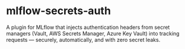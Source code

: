 # mlflow-secrets-auth
A plugin for MLflow that injects authentication headers from secret managers (Vault, AWS Secrets Manager, Azure Key Vault) into tracking requests — securely, automatically, and with zero secret leaks.

